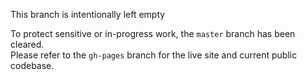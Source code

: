 This branch is intentionally left empty

To protect sensitive or in-progress work, the `master` branch has been cleared.  
Please refer to the `gh-pages` branch for the live site and current public codebase.
